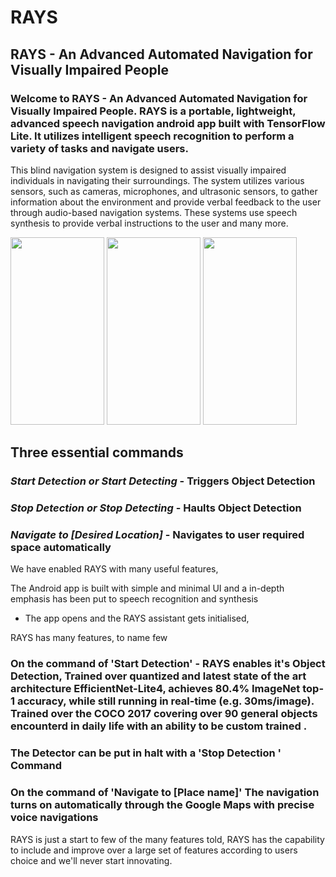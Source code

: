 # RAYS
## RAYS - An Advanced Automated Navigation for Visually Impaired People

### Welcome to RAYS - An Advanced Automated Navigation for Visually Impaired People. RAYS is a portable, lightweight, advanced speech navigation android app built with TensorFlow Lite. It utilizes intelligent speech recognition to perform a variety of tasks and navigate users. 

This blind navigation system is designed to assist visually impaired individuals in navigating their surroundings. The system utilizes various sensors, such as cameras, microphones, and ultrasonic sensors, to gather information about the environment and provide verbal feedback to the user through audio-based navigation systems. These systems use speech synthesis to provide verbal instructions to the user and many more.


<img src="https://user-images.githubusercontent.com/56316487/215317093-2ec1790c-b1f3-4ce0-837e-b683c1cedcb9.jpeg" width="150" height="300"> <img src="https://user-images.githubusercontent.com/56316487/215317096-4b7e68d9-41c9-49cb-b868-f6d4e4244361.jpeg" width="150" height="300">
<img src="https://user-images.githubusercontent.com/56316487/215317099-4263ddaa-274a-4bf7-8a60-d94f80d6a299.jpeg" width="150" height="300">

## Three essential commands

### *Start Detection or Start Detecting* - Triggers Object Detection
### *Stop Detection or Stop Detecting* - Haults Object Detection
### *Navigate to [Desired Location]* - Navigates to user required space automatically

We have enabled RAYS with many useful features,

The Android app is built with simple and minimal UI and a in-depth emphasis has been put to speech recognition and synthesis

- The app opens and the RAYS assistant gets initialised,

RAYS has many features, to name few

### On the command of 'Start Detection' - RAYS enables it's Object Detection, Trained over quantized and  latest state of the art architecture EfficientNet-Lite4, achieves 80.4% ImageNet top-1 accuracy, while still running in real-time (e.g. 30ms/image). Trained over the COCO 2017 covering over 90 general objects encounterd in daily life with an ability to be custom trained .


### The Detector can be put in halt with a 'Stop Detection ' Command

### On the command of 'Navigate to [Place name]' The navigation turns on automatically through the Google Maps with precise voice navigations


RAYS is just a start to few of the many features told, RAYS has the capability to include and improve over a large set of features according to users choice and we'll never start innovating.
